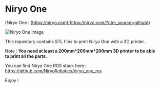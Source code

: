 # Niryo One

(Niryo One : [https://niryo.com](https://niryo.com/?utm_source=github))

![Niryo One image](https://niryo.com/wp-content/uploads/2017/10/niryo_one_new_features.jpg)

This repository contains STL files to print Niryo One with a 3D printer.

Note : **You need at least a 200mm\*200mm\*200mm 3D printer to be able to print all the parts.**

You can find Niryo One ROS stack here : https://github.com/NiryoRobotics/niryo_one_ros 

Enjoy !
